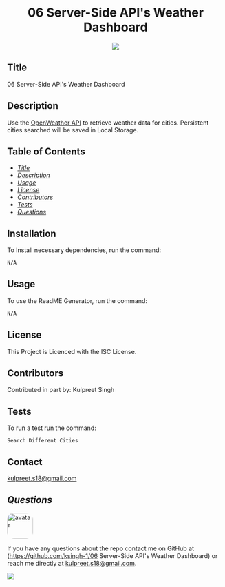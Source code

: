 
<h1 align="center">06 Server-Side API's Weather Dashboard</h1>
<p align="center" margin="50px">
    <a>
    <img src="https://img.shields.io/badge/Creator-KSingh-orange"/>
    </a>
</p>

## Title
06 Server-Side API's Weather Dashboard

## Description
Use the [OpenWeather API](https://openweathermap.org/api) to retrieve weather data for cities. Persistent cities searched will be saved in Local Storage.

## Table of Contents
* *[Title](#title)*
* *[Description](#description)*
* *[Usage](#usage)*
* *[License](#license)*
* *[Contributors](#contributors)*
* *[Tests](#tests)*
* *[Questions](#questions)*


## Installation
To Install necessary dependencies, run the command:
```sh
N/A
```

## Usage
To use the ReadME Generator, run the command:
```sh
N/A
```

## License
This Project is Licenced with the ISC License.


## Contributors
Contributed in part by:
Kulpreet Singh

## Tests
To run a test run the command:
```
Search Different Cities
```

## Contact
kulpreet.s18@gmail.com


## *Questions*
<img src="https://avatars1.githubusercontent.com/u/62266210?v=4" alt="avatar" style="border-radius: 15px" width="60"/>

If you have any questions about the repo contact me on GitHub at (https://github.com/ksingh-1/06 Server-Side API's Weather Dashboard)
or reach me directly at <kulpreet.s18@gmail.com>.

<img src="/06-Weather-Dashboard/Assets/FinalScreen.PNG">
